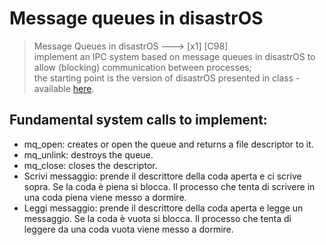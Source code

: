 # Message queues in disastrOS

> Message Queues in disastrOS ---> [x1] [C98]  
> implement an IPC system based on message queues in disastrOS to allow (blocking) communication between processes;  
> the starting point is the version of disastrOS presented in class - available [here](https://gitlab.com/grisetti/sistemi_operativi_2019_20/-/tree/master/source/08_disastrOS/disastrOS_04_resources).
 
## Fundamental system calls to implement:  
* mq_open: creates or open the queue and returns a file descriptor to it.  
* mq_unlink: destroys the queue.  
* mq_close: closes the descriptor.  
* Scrivi messaggio: prende il descrittore della coda aperta e ci scrive sopra. Se la coda è piena si blocca. Il processo che tenta di scrivere in una coda piena viene messo a dormire.  
* Leggi messaggio: prende il descrittore della coda aperta e legge un messaggio. Se la coda è vuota si blocca. Il processo che tenta di leggere da una coda vuota viene messo a dormire.  


